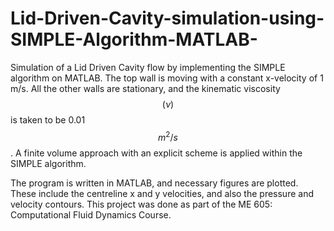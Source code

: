 # Lid-Driven-Cavity-simulation-using-SIMPLE-Algorithm-MATLAB-
Simulation of a Lid Driven Cavity flow by implementing the SIMPLE algorithm on MATLAB. The top wall is moving with a constant x-velocity of 1 m/s. All the other walls are stationary, and the kinematic viscosity $$(\nu)$$ is taken to be 0.01 $$m^2/s$$. A finite volume approach with an explicit scheme is applied within the SIMPLE algorithm. 

The program is written in MATLAB, and necessary figures are plotted. These include the centreline x and y velocities, and also the pressure and velocity contours. This project was done as part of the ME 605: Computational Fluid Dynamics Course. 

